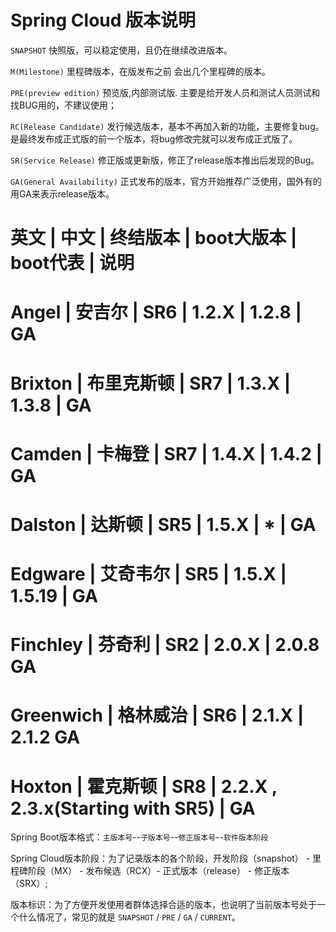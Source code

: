 # Spring Cloud 版本说明
`SNAPSHOT` 快照版，可以稳定使用，且仍在继续改进版本。

`M(Milestone)` 里程碑版本，在版发布之前 会出几个里程碑的版本。

`PRE(preview edition)` 预览版,内部测试版. 主要是给开发人员和测试人员测试和找BUG用的，不建议使用；

`RC(Release Candidate)` 发行候选版本，基本不再加入新的功能，主要修复bug。是最终发布成正式版的前一个版本，将bug修改完就可以发布成正式版了。

`SR(Service Release)` 修正版或更新版，修正了release版本推出后发现的Bug。

`GA(General Availability)` 正式发布的版本，官方开始推荐广泛使用，国外有的用GA来表示release版本。

#	英文			| 中文		| 终结版本	| boot大版本	| boot代表	| 说明
#	Angel		|  安吉尔		| SR6		| 1.2.X			| 1.2.8		| GA
#	Brixton		|  布里克斯顿	| SR7		| 1.3.X			| 1.3.8		| GA
#	Camden		|  卡梅登		| SR7		| 1.4.X			| 1.4.2		| GA
#	Dalston		|  达斯顿		| SR5		| 1.5.X			| *			| GA
#	Edgware		|  艾奇韦尔	| SR5		| 1.5.X			| 1.5.19	| GA
#	Finchley	|  芬奇利		| SR2		| 2.0.X			| 2.0.8	GA
#	Greenwich	|  格林威治	| SR6		| 2.1.X			| 2.1.2	GA
#	Hoxton		|  霍克斯顿	| SR8		| 2.2.X	, 2.3.x(Starting with SR5)	| GA
Spring Boot版本格式：`主版本号`--`子版本号`--`修正版本号`--`软件版本阶段`

Spring Cloud版本阶段：为了记录版本的各个阶段，开发阶段（snapshot） -  里程碑阶段（MX） - 发布候选（RCX）- 正式版本（release） - 修正版本（SRX）;

版本标识：为了方便开发使用者群体选择合适的版本，也说明了当前版本号处于一个什么情况了，常见的就是 `SNAPSHOT` / `PRE` / `GA` / `CURRENT`。